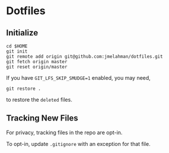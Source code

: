 # Dotfiles

## Initialize

```shell
cd $HOME
git init
git remote add origin git@github.com:jmelahman/dotfiles.git
git fetch origin master
git reset origin/master
```

If you have `GIT_LFS_SKIP_SMUDGE=1` enabled, you may need,

```shell
git restore .
```

to restore the `deleted` files.

## Tracking New Files

For privacy, tracking files in the repo are opt-in.

To opt-in, update `.gitignore` with an exception for that file.

